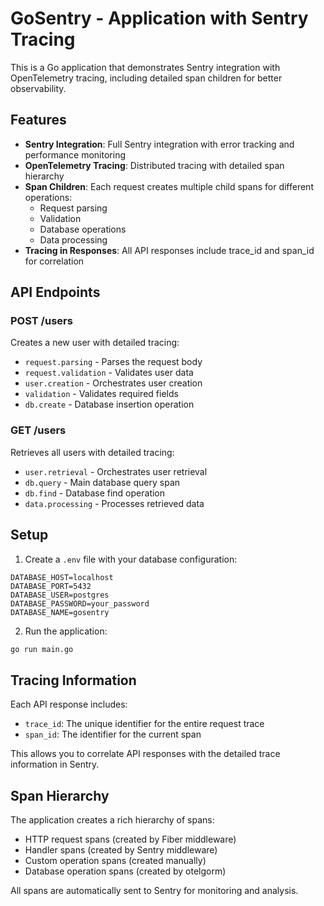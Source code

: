 # GoSentry - Application with Sentry Tracing

This is a Go application that demonstrates Sentry integration with OpenTelemetry tracing, including detailed span children for better observability.

## Features

- **Sentry Integration**: Full Sentry integration with error tracking and performance monitoring
- **OpenTelemetry Tracing**: Distributed tracing with detailed span hierarchy
- **Span Children**: Each request creates multiple child spans for different operations:
  - Request parsing
  - Validation
  - Database operations
  - Data processing
- **Tracing in Responses**: All API responses include trace_id and span_id for correlation

## API Endpoints

### POST /users
Creates a new user with detailed tracing:
- `request.parsing` - Parses the request body
- `request.validation` - Validates user data
- `user.creation` - Orchestrates user creation
- `validation` - Validates required fields
- `db.create` - Database insertion operation

### GET /users
Retrieves all users with detailed tracing:
- `user.retrieval` - Orchestrates user retrieval
- `db.query` - Main database query span
- `db.find` - Database find operation
- `data.processing` - Processes retrieved data

## Setup

1. Create a `.env` file with your database configuration:
```env
DATABASE_HOST=localhost
DATABASE_PORT=5432
DATABASE_USER=postgres
DATABASE_PASSWORD=your_password
DATABASE_NAME=gosentry
```

2. Run the application:
```bash
go run main.go
```

## Tracing Information

Each API response includes:
- `trace_id`: The unique identifier for the entire request trace
- `span_id`: The identifier for the current span

This allows you to correlate API responses with the detailed trace information in Sentry.

## Span Hierarchy

The application creates a rich hierarchy of spans:
- HTTP request spans (created by Fiber middleware)
- Handler spans (created by Sentry middleware)
- Custom operation spans (created manually)
- Database operation spans (created by otelgorm)

All spans are automatically sent to Sentry for monitoring and analysis.
